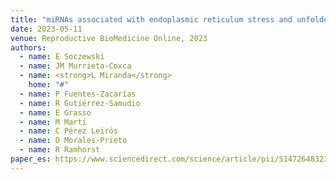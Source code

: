 ```yaml
---
title: "miRNAs associated with endoplasmic reticulum stress and unfolded protein response during decidualization"
date: 2023-05-11
venue: Reproductive BioMedicine Online, 2023
authors:
  - name: E Soczewski
  - name: JM Murrieta-Coxca
  - name: <strong>L Miranda</strong>
    home: "#"
  - name: P Fuentes-Zacarías
  - name: R Gutiérrez-Samudio
  - name: E Grasso
  - name: M Martí
  - name: C Pérez Leirós
  - name: D Morales-Prieto
  - name: R Ramhorst
paper_es: https://www.sciencedirect.com/science/article/pii/S1472648323003899
---
```

